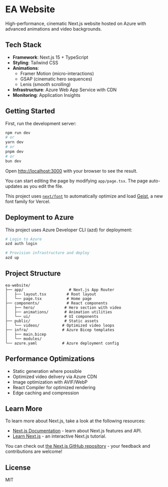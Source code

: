 # EA Website

High-performance, cinematic Next.js website hosted on Azure with advanced animations and video backgrounds.

## Tech Stack

- **Framework**: Next.js 15 + TypeScript
- **Styling**: Tailwind CSS
- **Animations**: 
  - Framer Motion (micro-interactions)
  - GSAP (cinematic hero sequences)
  - Lenis (smooth scrolling)
- **Infrastructure**: Azure Web App Service with CDN
- **Monitoring**: Application Insights

## Getting Started

First, run the development server:

```bash
npm run dev
# or
yarn dev
# or
pnpm dev
# or
bun dev
```

Open [http://localhost:3000](http://localhost:3000) with your browser to see the result.

You can start editing the page by modifying `app/page.tsx`. The page auto-updates as you edit the file.

This project uses [`next/font`](https://nextjs.org/docs/app/building-your-application/optimizing/fonts) to automatically optimize and load [Geist](https://vercel.com/font), a new font family for Vercel.

## Deployment to Azure

This project uses Azure Developer CLI (azd) for deployment:

```bash
# Login to Azure
azd auth login

# Provision infrastructure and deploy
azd up
```

## Project Structure

```
ea-website/
├── app/                    # Next.js App Router
│   ├── layout.tsx         # Root layout
│   └── page.tsx           # Home page
├── components/            # React components
│   ├── hero/             # Hero section with video
│   ├── animations/       # Animation utilities
│   └── ui/               # UI components
├── public/               # Static assets
│   └── videos/          # Optimized video loops
├── infra/               # Azure Bicep templates
│   ├── main.bicep
│   └── modules/
└── azure.yaml           # Azure deployment config
```

## Performance Optimizations

- Static generation where possible
- Optimized video delivery via Azure CDN
- Image optimization with AVIF/WebP
- React Compiler for optimized rendering
- Edge caching and compression

## Learn More

To learn more about Next.js, take a look at the following resources:

- [Next.js Documentation](https://nextjs.org/docs) - learn about Next.js features and API.
- [Learn Next.js](https://nextjs.org/learn) - an interactive Next.js tutorial.

You can check out [the Next.js GitHub repository](https://github.com/vercel/next.js) - your feedback and contributions are welcome!

## License

MIT
